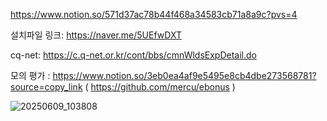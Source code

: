 https://www.notion.so/571d37ac78b44f468a34583cb71a8a9c?pvs=4

설치파일 링크: https://naver.me/5UEfwDXT

cq-net: https://c.q-net.or.kr/cont/bbs/cmnWldsExpDetail.do

모의 평가 : https://www.notion.so/3eb0ea4af9e5495e8cb4dbe273568781?source=copy_link
( https://github.com/mercu/ebonus )

![20250609_103808](https://github.com/user-attachments/assets/395ba947-569b-464f-99fa-413aa895b2db)
